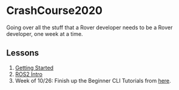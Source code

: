# CrashCourse2020

Going over all the stuff that a Rover developer needs to be a Rover developer, one week at a time.

## Lessons

1. [Getting Started](https://github.com/NIURoverTeam/CrashCourse2020/blob/master/Getting-started.md)
1. [ROS2 Intro](https://github.com/NIURoverTeam/CrashCourse2020/blob/master/ROS2-Intro.md)
3. Week of 10/26: Finish up the Beginner CLI Tutorials from [here](https://index.ros.org/doc/ros2/Tutorials/).
